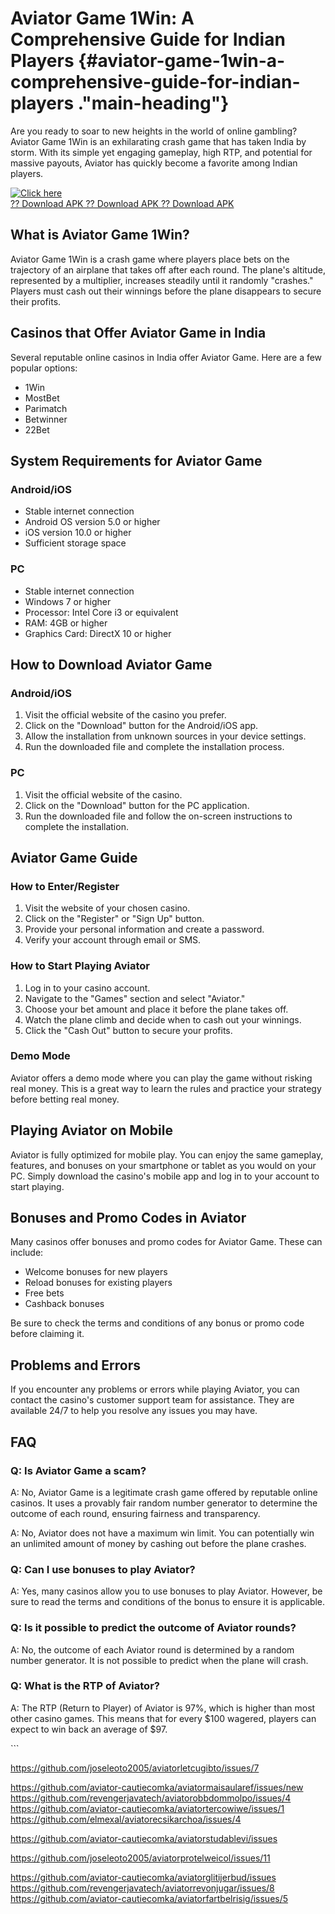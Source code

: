 # Aviator Game 1Win: A Comprehensive Guide for Indian Players {#aviator-game-1win-a-comprehensive-guide-for-indian-players ."main-heading"}

Are you ready to soar to new heights in the world of online gambling?
Aviator Game 1Win is an exhilarating crash game that has taken India by
storm. With its simple yet engaging gameplay, high RTP, and potential
for massive payouts, Aviator has quickly become a favorite among Indian
players.

[![Click
here](https://readscoops.com/wp-content/uploads/2023/03/Readscoop-aviator-1-1.jpg)](https://traff.sbs/deff)\
[?? Download APK ?? Download APK ?? Download
APK](https://traff.sbs/deff)

## What is Aviator Game 1Win?

Aviator Game 1Win is a crash game where players place bets on the
trajectory of an airplane that takes off after each round. The plane\'s
altitude, represented by a multiplier, increases steadily until it
randomly "crashes." Players must cash out their winnings before
the plane disappears to secure their profits.

## Casinos that Offer Aviator Game in India

Several reputable online casinos in India offer Aviator Game. Here are a
few popular options:

-   1Win
-   MostBet
-   Parimatch
-   Betwinner
-   22Bet

## System Requirements for Aviator Game

### Android/iOS

-   Stable internet connection
-   Android OS version 5.0 or higher
-   iOS version 10.0 or higher
-   Sufficient storage space

### PC

-   Stable internet connection
-   Windows 7 or higher
-   Processor: Intel Core i3 or equivalent
-   RAM: 4GB or higher
-   Graphics Card: DirectX 10 or higher

## How to Download Aviator Game

### Android/iOS

1.  Visit the official website of the casino you prefer.
2.  Click on the "Download" button for the Android/iOS app.
3.  Allow the installation from unknown sources in your device settings.
4.  Run the downloaded file and complete the installation process.

### PC

1.  Visit the official website of the casino.
2.  Click on the "Download" button for the PC application.
3.  Run the downloaded file and follow the on-screen instructions to
    complete the installation.

## Aviator Game Guide

### How to Enter/Register

1.  Visit the website of your chosen casino.
2.  Click on the "Register" or "Sign Up" button.
3.  Provide your personal information and create a password.
4.  Verify your account through email or SMS.

### How to Start Playing Aviator

1.  Log in to your casino account.
2.  Navigate to the "Games" section and select "Aviator."
3.  Choose your bet amount and place it before the plane takes off.
4.  Watch the plane climb and decide when to cash out your winnings.
5.  Click the "Cash Out" button to secure your profits.

### Demo Mode

Aviator offers a demo mode where you can play the game without risking
real money. This is a great way to learn the rules and practice your
strategy before betting real money.

## Playing Aviator on Mobile

Aviator is fully optimized for mobile play. You can enjoy the same
gameplay, features, and bonuses on your smartphone or tablet as you
would on your PC. Simply download the casino\'s mobile app and log in to
your account to start playing.

## Bonuses and Promo Codes in Aviator

Many casinos offer bonuses and promo codes for Aviator Game. These can
include:

-   Welcome bonuses for new players
-   Reload bonuses for existing players
-   Free bets
-   Cashback bonuses

Be sure to check the terms and conditions of any bonus or promo code
before claiming it.

## Problems and Errors

If you encounter any problems or errors while playing Aviator, you can
contact the casino\'s customer support team for assistance. They are
available 24/7 to help you resolve any issues you may have.

## FAQ

### Q: Is Aviator Game a scam?

A: No, Aviator Game is a legitimate crash game offered by reputable
online casinos. It uses a provably fair random number generator to
determine the outcome of each round, ensuring fairness and transparency.

A: No, Aviator does not have a maximum win limit. You can potentially
win an unlimited amount of money by cashing out before the plane
crashes.

### Q: Can I use bonuses to play Aviator?

A: Yes, many casinos allow you to use bonuses to play Aviator. However,
be sure to read the terms and conditions of the bonus to ensure it is
applicable.

### Q: Is it possible to predict the outcome of Aviator rounds?

A: No, the outcome of each Aviator round is determined by a random
number generator. It is not possible to predict when the plane will
crash.

### Q: What is the RTP of Aviator?

A: The RTP (Return to Player) of Aviator is 97%, which is higher than
most other casino games. This means that for every \$100 wagered,
players can expect to win back an average of \$97.

\`\`\`

https://github.com/joseleoto2005/aviatorletcugibto/issues/7

https://github.com/aviator-cautiecomka/aviatormaisaularef/issues/new
https://github.com/revengerjavatech/aviatorobbdommolpo/issues/4
https://github.com/aviator-cautiecomka/aviatortercowiwe/issues/1
https://github.com/elmexal/aviatorecsikarchoa/issues/4

https://github.com/aviator-cautiecomka/aviatorstudablevi/issues


https://github.com/joseleoto2005/aviatorprotelweicol/issues/11

https://github.com/aviator-cautiecomka/aviatorglitijerbud/issues
https://github.com/revengerjavatech/aviatorrevonjugar/issues/8
https://github.com/aviator-cautiecomka/aviatorfartbelrisig/issues/5
